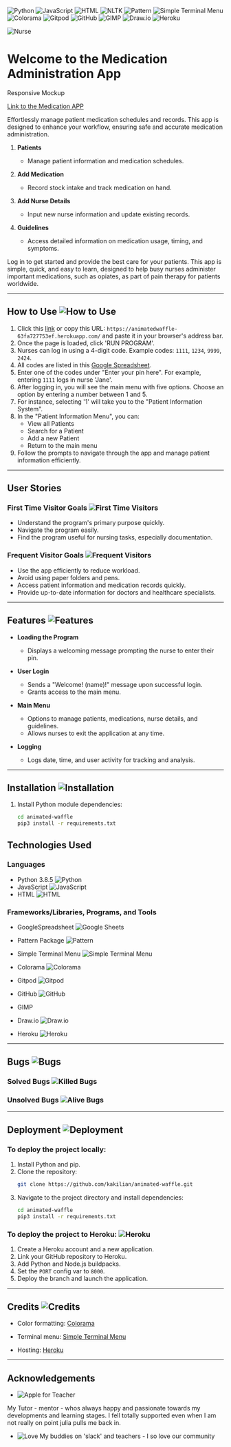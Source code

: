 ![Python](https://img.shields.io/badge/Python-3.8.5-blue.svg)
![JavaScript](https://img.shields.io/badge/JavaScript-ES6-yellow.svg)
![HTML](https://img.shields.io/badge/HTML-5-orange.svg)
![NLTK](https://img.shields.io/badge/NLTK-3.6.2-green.svg)
![Pattern](https://img.shields.io/badge/Pattern-3.6-brightgreen.svg)
![Simple Terminal Menu](https://img.shields.io/badge/Simple%20Terminal%20Menu-1.5.0-lightgrey.svg)
![Colorama](https://img.shields.io/badge/Colorama-0.4.4-red.svg)
![Gitpod](https://img.shields.io/badge/Gitpod-ready--to--code-blue?logo=gitpod)
![GitHub](https://img.shields.io/badge/GitHub-Repository-181717.svg)
![GIMP](https://img.shields.io/badge/GIMP-2.10-5C5543.svg)
![Draw.io](https://img.shields.io/badge/Draw.io-Diagrams-orange.svg)
![Heroku](https://img.shields.io/badge/Heroku-deployed-430098.svg)

![Nurse](https://img.shields.io/badge/Nurse-Caring%20Professionals-FF69B4?style=for-the-badge&logo=data:image/svg+xml;base64,PHN2ZyB4bWxucz0iaHR0cDovL3d3dy53My5vcmcvMjAwMC9zdmciIHZpZXdCb3g9IjAgMCAyNCAyNCI+PHBhdGggZmlsbD0id2hpdGUiIGQ9Ik0xMiAyQzYuNDggMiAyIDYuNDggMiAxMnM0LjQ4IDEwIDEwIDEwIDEwLTQuNDggMTAtMTBTMTcuNTIgMiAxMiAyek0xMSA3aDJ2NGg0djJoLTR2NGgtMnYtNEg3di0yaDRWN3oiLz48L3N2Zz4=)

# Welcome to the Medication Administration App

Responsive Mockup

[Link to the Medication APP](https://animatedwaffle-63fa727753ef.herokuapp.com/)

Effortlessly manage patient medication schedules and records. This app is designed to enhance your workflow, ensuring safe and accurate medication administration.

1. **Patients**
   - Manage patient information and medication schedules.

2. **Add Medication**
   - Record stock intake and track medication on hand.

3. **Add Nurse Details**
   - Input new nurse information and update existing records.

4. **Guidelines**
   - Access detailed information on medication usage, timing, and symptoms.

Log in to get started and provide the best care for your patients. This app is simple, quick, and easy to learn, designed to help busy nurses administer important medications, such as opiates, as part of pain therapy for patients worldwide.

---

## How to Use ![How to Use](https://img.shields.io/badge/How%20to%20Use-Guide-blue?style=for-the-badge&logo=readthedocs)


1. Click this [link](https://animatedwaffle-63fa727753ef.herokuapp.com/) or copy this URL: `https://animatedwaffle-63fa727753ef.herokuapp.com/` and paste it in your browser's address bar.
2. Once the page is loaded, click 'RUN PROGRAM'.
3. Nurses can log in using a 4-digit code. Example codes: `1111`, `1234`, `9999`, `2424`.
4. All codes are listed in this [Google Spreadsheet](https://docs.google.com/spreadsheets/d/1SM3qQY2PKeNK9HjMXGFhc5EBsrCLNd6P1hGbmDvchVk/edit?pli=1&gid=580694856#gid=580694856).
5. Enter one of the codes under "Enter your pin here". For example, entering `1111` logs in nurse 'Jane'.
6. After logging in, you will see the main menu with five options. Choose an option by entering a number between 1 and 5.
7. For instance, selecting '1' will take you to the "Patient Information System".
8. In the "Patient Information Menu", you can:
   - View all Patients
   - Search for a Patient
   - Add a new Patient
   - Return to the main menu
9. Follow the prompts to navigate through the app and manage patient information efficiently.

---

## User Stories

### First Time Visitor Goals ![First Time Visitors](https://img.shields.io/badge/First%20Time%20Visitors-Welcome!-brightgreen?style=for-the-badge&logo=newrelic&logoColor=white)


- Understand the program's primary purpose quickly.
- Navigate the program easily.
- Find the program useful for nursing tasks, especially documentation.

### Frequent Visitor Goals ![Frequent Visitors](https://img.shields.io/badge/Frequent%20Visitors-Welcome%20Back!-blue?style=for-the-badge&logo=addthis&logoColor=white)


- Use the app efficiently to reduce workload.
- Avoid using paper folders and pens.
- Access patient information and medication records quickly.
- Provide up-to-date information for doctors and healthcare specialists.

---

## Features ![Features](https://img.shields.io/badge/Features-Implemented-brightgreen?style=for-the-badge&logo=appveyor)


- **Loading the Program**
  - Displays a welcoming message prompting the nurse to enter their pin.

- **User Login**
  - Sends a "Welcome! (name)!" message upon successful login.
  - Grants access to the main menu.

- **Main Menu**
  - Options to manage patients, medications, nurse details, and guidelines.
  - Allows nurses to exit the application at any time.

- **Logging**
  - Logs date, time, and user activity for tracking and analysis.

---

## Installation ![Installation](https://img.shields.io/badge/Installation-Setup%20Guide-orange?style=for-the-badge&logo=python)


1. Install Python module dependencies:
   ```bash
   cd animated-waffle
   pip3 install -r requirements.txt
   ```


## Technologies Used

### Languages
- Python 3.8.5 ![Python](https://img.shields.io/badge/Python-3.8.5-blue.svg)
- JavaScript ![JavaScript](https://img.shields.io/badge/JavaScript-ES6-yellow.svg)
- HTML ![HTML](https://img.shields.io/badge/HTML-5-orange.svg)

### Frameworks/Libraries, Programs, and Tools
- GoogleSpreadsheet ![Google Sheets](https://img.shields.io/badge/Google%20Sheets-Spreadsheet-brightgreen?style=for-the-badge&logo=googlesheets&logoColor=white)


- Pattern Package ![Pattern](https://img.shields.io/badge/Pattern-3.6-brightgreen.svg)
- Simple Terminal Menu ![Simple Terminal Menu](https://img.shields.io/badge/Simple%20Terminal%20Menu-1.5.0-lightgrey.svg)
- Colorama ![Colorama](https://img.shields.io/badge/Colorama-0.4.6-red.svg)
- Gitpod ![Gitpod](https://img.shields.io/badge/Gitpod-ready--to--code-blue?logo=gitpod)
- GitHub ![GitHub](https://img.shields.io/badge/GitHub-Repository-181717.svg)
- GIMP 
- Draw.io ![Draw.io](https://img.shields.io/badge/Draw.io-Diagrams-orange.svg)
- Heroku ![Heroku](https://img.shields.io/badge/Deployed%20on-Heroku-430098?style=for-the-badge&logo=heroku)

---

## Bugs ![Bugs](https://img.shields.io/badge/Bugs-Squashed-brightgreen?style=for-the-badge&logo=bug&logoColor=white)


### Solved Bugs ![Killed Bugs](https://img.shields.io/badge/Killed%20Bugs-✔️-brightgreen?style=for-the-badge&logo=bugatti)



### Unsolved Bugs ![Alive Bugs](https://img.shields.io/badge/Alive%20Bugs-❌-red?style=for-the-badge&logo=bugatti)



---

## Deployment ![Deployment](https://img.shields.io/badge/Deployment-Ready-success?style=for-the-badge)


### To deploy the project locally:
1. Install Python and pip.
2. Clone the repository:
   ```bash
   git clone https://github.com/kakilian/animated-waffle.git
   ```
3. Navigate to the project directory and install dependencies:
   ```bash
   cd animated-waffle
   pip3 install -r requirements.txt
   ```

### To deploy the project to Heroku: ![Heroku](https://img.shields.io/badge/Deployed%20on-Heroku-430098?style=for-the-badge&logo=heroku)

1. Create a Heroku account and a new application.
2. Link your GitHub repository to Heroku.
3. Add Python and Node.js buildpacks.
4. Set the `PORT` config var to `8000`.
5. Deploy the branch and launch the application.

---

## Credits ![Credits](https://img.shields.io/badge/Credits-Thanks%20to%20all%20contributors-blue?style=for-the-badge&logo=heart)


- Color formatting: [Colorama](https://pypi.org/project/colorama/)
- Terminal menu: [Simple Terminal Menu](https://pypi.org/project/simple-term-menu/)

- Hosting: [Heroku](https://heroku.com/)

---


## Acknowledgements

- ![Apple for Teacher](https://img.shields.io/badge/🍎-Teacher-red?style=for-the-badge)


 My Tutor - mentor - whos always happy and passionate towards my developments and learning stages. I fell totally supported even when I am not really on point julia pulls me back in.

- ![Love](https://img.shields.io/badge/Made%20with-❤️-ff69b4)
My buddies on 'slack' and teachers - I so love our community 

